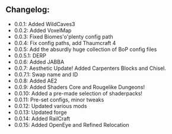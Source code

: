 Changelog:
---------

* 0.0.1: Added WildCaves3
* 0.0.2: Added VoxelMap
* 0.0.3: Fixed Biomes'o'plenty config path
* 0.0.4: Fix config paths, add Thaumcraft 4
* 0.0.5: Add the absurdly huge collection of BoP config files
* 0.0.5.1: DERP
* 0.0.6: Added JABBA
* 0.0.7: Aesthetic Update! Added Carpenters Blocks and Chisel.
* 0.0.7.1: Swap name and ID
* 0.0.8: Added AE2
* 0.0.9: Added Shaders Core and Rougelike Dungeons!
* 0.0.10: Added a pre-made selection of shaderpacks!
* 0.0.11: Pre-set configs, minor tweaks
* 0.0.12: Updated various mods
* 0.0.13: Updated forge
* 0.0.14: Added RailCraft
* 0.0.15: Added OpenEye and Refined Relocation